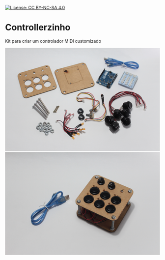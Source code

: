 [![License: CC BY-NC-SA 4.0](https://img.shields.io/badge/License-CC%20BY--NC--SA%204.0-lightgrey.svg)](https://creativecommons.org/licenses/by-nc-sa/4.0/)

# Controllerzinho

Kit para criar um controlador MIDI customizado

![Kit Desmontado][desmontado]
![Kit Montado][montado]

[desmontado]: https://github.com/batebit/batebit-controller/raw/master/kit_controlador_MIDI_desmontado.JPG "Kit desmontado"
[montado]: https://github.com/batebit/batebit-controller/raw/master/kit_controlador_MIDI_montado.JPG "Kit desmontado"

